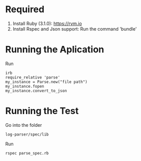 # Required
1. Install Ruby (3.1.0): https://rvm.io
2. Install Rspec and Json support: Run the command 'bundle'

# Running the Aplication
Run
```
irb
require_relative 'parse'
my_instance = Parse.new("file path")
my_instance.fopen
my_instance.convert_to_json
```

# Running the Test
Go into the folder
```
log-parser/spec/lib
```
Run
```
rspec parse_spec.rb
```
